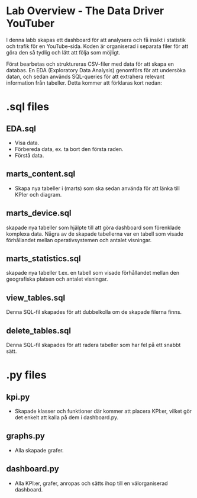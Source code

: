 # Lab Overview - The Data Driver YouTuber

I denna labb skapas ett dashboard för att analysera och få insikt i statistik och trafik för en YouTube-sida. Koden är organiserad i separata filer för att göra den så tydlig och lätt att följa som möjligt.

Först bearbetas och struktureras CSV-filer med data för att skapa en databas. En EDA (Exploratory Data Analysis) genomförs för att undersöka datan, och sedan används SQL-queries för att extrahera relevant information från tabeller. Detta kommer att förklaras kort nedan:

# .sql files

## EDA.sql
- Visa data.
- Förbereda data, ex. ta bort den första raden.
- Förstå data.

## marts_content.sql
- Skapa nya tabeller i (marts) som ska sedan använda för att länka till KPIer och diagram.

## marts_device.sql
skapade nya tabeller som hjälpte till att göra dashboard som förenklade komplexa data. Några av de skapade tabellerna var en tabell som visade förhållandet mellan operativsystemen och antalet visningar.

## marts_statistics.sql
skapade nya tabeller t.ex. en tabell som visade förhållandet mellan den geografiska platsen och antalet visningar.

## view_tables.sql
Denna SQL-fil skapades för att dubbelkolla om de skapade filerna finns.

## delete_tables.sql
Denna SQL-fil skapades för att radera tabeller som har fel på ett snabbt sätt.

# .py files

## kpi.py
- Skapade klasser och funktioner där kommer att placera KPI:er, vilket gör det enkelt att kalla på dem i dashboard.py.

## graphs.py
- Alla skapade grafer.

## dashboard.py
- Alla KPI:er, grafer, anropas och sätts ihop till en välorganiserad dashboard.
